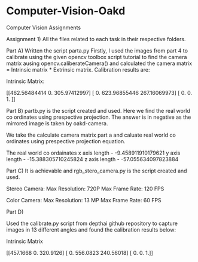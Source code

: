 # Computer-Vision-Oakd
 Computer Vision Assignments

Assignment 1) All the files related to each task in their respective folders.

Part A) 
Written the script parta.py
Firstly, I used the images from part 4 to calibrate using the given  opencv toolbox script tutorial to find the camera matrix ausing  opencv.caliberateCamera() and calculated the camera matrix = Intrinsic matrix * Extrinsic matrix. Calibration results are:

Intrinsic Matrix:

[[462.56484414   0.         305.97412997]
 [  0.         623.96855446 267.16069973]
 [  0.           0.           1.        ]]


Part B) partb.py is the script created and used. Here we find the real world co ordinates using prespective projection. The answer is in negative as the mirrored image is taken by oakd-camera.

We take the calculate camera matrix part a and caluate real world co ordinates using prespective projection equation.

The real world co ordainates
x axis length -  -9.458911910179621
y axis length -  -15.388305710245824
z axis length -  -57.055634097823884

Part C) It is achievable and rgb_stero_camera.py is the script created and used.

Stereo Camera:
Max Resolution: 720P
Max Frame Rate: 120 FPS

Color Camera:
Max Resolution: 13 MP
Max Frame Rate: 60 FPS



Part D)

 Used the calibrate.py script from depthai github repository to capture images in 13 different angles and found the calibration results below:

Intrinsic Matrix

[[457.1668    0.      320.9126]
[    0.     556.0823  240.56018]
[   0.          0.        1.]]
